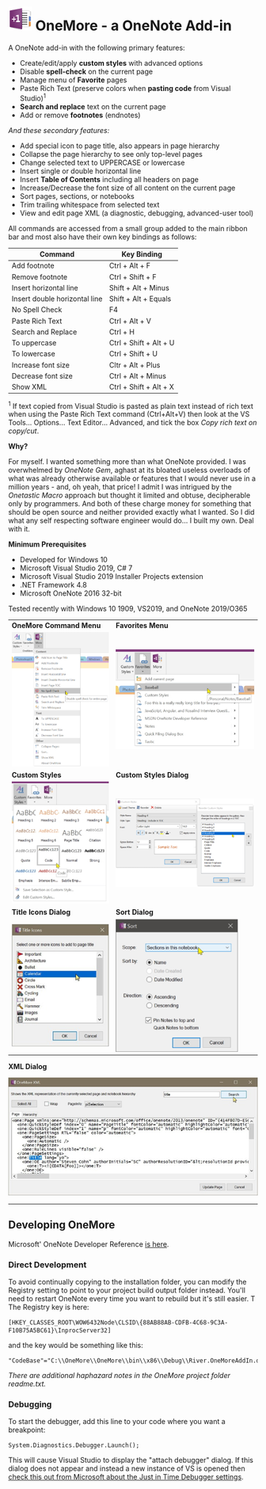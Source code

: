 ﻿# ![logo](Screenshots/Logo.jpg "logo") OneMore - a OneNote Add-in

A OneNote add-in with the following primary features:

* Create/edit/apply **custom styles** with advanced options
* Disable **spell-check** on the current page
* Manage menu of **Favorite** pages
* Paste Rich Text (preserve colors when **pasting code** from Visual Studio)<sup>1</sup>
* **Search and replace** text on the current page
* Add or remove **footnotes** (endnotes)

*And these secondary features:*

* Add special icon to page title, also appears in page hierarchy
* Collapse the page hierarchy to see only top-level pages
* Change selected text to UPPERCASE or lowercase
* Insert single or double horizontal line
* Insert **Table of Contents** including all headers on page
* Increase/Decrease the font size of all content on the current page
* Sort pages, sections, or notebooks
* Trim trailing whitespace from selected text
* View and edit page XML (a diagnostic, debugging, advanced-user tool)


All commands are accessed from a small group added to the main ribbon bar and 
most also have their own key bindings as follows:

| Command                       | Key Binding |
| ----------------------------- | ----------- |
| Add footnote                  | Ctrl + Alt + F
| Remove footnote               | Ctrl + Shift + F
| Insert horizontal line        | Shift + Alt + Minus
| Insert double horizontal line | Shift + Alt + Equals
| No Spell Check                | F4
| Paste Rich Text               | Ctrl + Alt + V
| Search and Replace            | Ctrl + H
| To uppercase                  | Ctrl + Shift + Alt + U
| To lowercase                  | Ctrl + Shift + U
| Increase font size            | Cltr + Alt + Plus
| Decrease font size            | Ctrl + Alt + Minus
| Show XML                      | Ctrl + Shift + Alt + X

<sup>1</sup> If text copied from Visual Studio is pasted as plain text instead of rich text
when using the Paste Rich Text command (Ctrl+Alt+V) then look at the VS Tools... Options...
Text Editor... Advanced, and tick the box *Copy rich text on copy/cut*.

**Why?**

For myself. I wanted something more than what OneNote provided. I was overwhelmed by _OneNote Gem_,
aghast at its bloated useless overloads of what was already otherwise available or features that
I would never use in a million years - and, oh yeah, that price! I admit I was intrigued by the
_Onetastic Macro_ approach but thought it limited and obtuse, decipherable only by programmers.
And both of these charge money for something that should be open source and neither provided exactly
what I wanted. So I did what any self respecting software engineer would do... I built my own.
Deal with it.

**Minimum Prerequisites**

* Developed for Windows 10
* Microsoft Visual Studio 2019, C# 7
* Microsoft Visual Studio 2019 Installer Projects extension
* .NET Framework 4.8
* Microsoft OneNote 2016 32-bit

Tested recently with Windows 10 1909, VS2019, and OneNote 2019/O365

|     |     |
| --- | --- |
| **OneMore Command Menu**                               | **Favorites Menu** |
| ![Command Menu](Screenshots/MoreMenu.png)              | ![Favorites Menu](Screenshots/FavoritesMenu.png) |
| **Custom Styles**                                      | **Custom Styles Dialog** |
| ![Styles](Screenshots/CustomStyles.png)                | ![Styles Dialog](Screenshots/CustomStylesDialog.png) |
| **Title Icons Dialog**                                 | **Sort Dialog** |
| ![Title Icon Dialog](Screenshots/TItleIconsDialog.png) | ![Sort Dialog](Screenshots/SortDialog.png) |

**XML Dialog**

![XML Dialog](Screenshots/XmlDialog.jpg)

---

## Developing OneMore

Microsoft' OneNote Developer Reference 
[is here](https://docs.microsoft.com/en-us/office/client-developer/onenote/onenote-developer-reference).

### Direct Development

To avoid continually copying to the installation folder, you can modify the Registry setting to point to your project build output folder instead. You'll
need to restart OneNote every time you want to rebuild but it's still easier. T
The Registry key is here:

    [HKEY_CLASSES_ROOT\WOW6432Node\CLSID\{88AB88AB-CDFB-4C68-9C3A-F10B75A5BC61}\InprocServer32]

and the key would be something like this:

	"CodeBase"="C:\\OneMore\\OneMore\\bin\\x86\\Debug\\River.OneMoreAddIn.dll"

*There are additional haphazard notes in the OneMore project folder readme.txt.*


### Debugging

To start the debugger, add this line to your code where you want a breakpoint:

    System.Diagnostics.Debugger.Launch();

This will cause Visual Studio to display the "attach debugger" dialog. If this dialog does
not appear and instead a new instance of VS is opened then 
[check this out from Microsoft about the Just in Time Debugger settings](https://docs.microsoft.com/en-us/visualstudio/debugger/debug-using-the-just-in-time-debugger).

